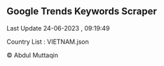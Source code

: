 

## Google Trends Keywords Scraper 
 
Last Update 24-06-2023 , 09:19:49

Country List :
VIETNAM.json



© Abdul Muttaqin 
